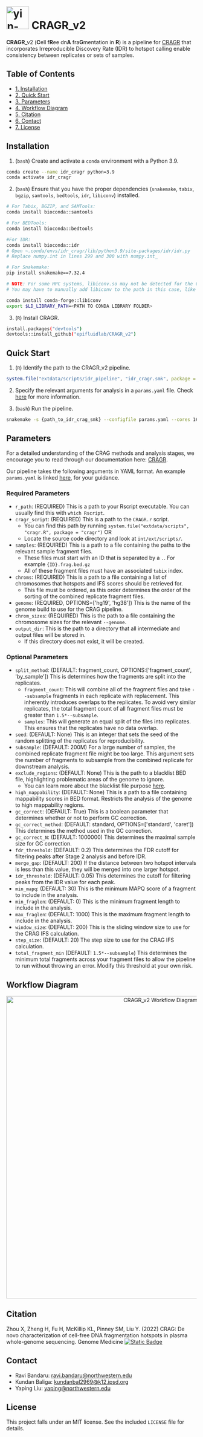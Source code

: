 # <img alt="yin-yang-two-colors" src="man/figures/CRAGR_v2.png" height="60"> ‎ ‎ ‎CRAGR_v2
**CRAGR**_v2 (**C**ell f**R**ee dn**A** fra**G**mentation in **R**) is a pipeline for [CRAGR](https://github.com/epifluidlab/cragr) that incorporates Irreproducible Discovery Rate (IDR) to hotspot calling enable consistency between replicates or sets of samples.

## Table of Contents

- [1. Installation](#installation)
- [2. Quick Start](#quick-start)
- [3. Parameters](#parameters)
- [4. Workflow Diagram](#workflow-diagram)
- [5. Citation](#citation)
- [6. Contact](#contact)
- [7. License](#license)

## Installation

1. (`bash`) Create and activate a `conda` environment with a Python 3.9.

```bash
conda create --name idr_cragr python=3.9
conda activate idr_cragr
```

2. (`bash`) Ensure that you have the proper dependencies (`snakemake`, `tabix`, `bgzip`, `samtools`, `bedtools`, `idr`, `libiconv`) installed.
```bash
# For Tabix, BGZIP, and SAMTools:
conda install bioconda::samtools

# For BEDTools:
conda install bioconda::bedtools

#For IDR:
conda install bioconda::idr 
# Open ~.conda/envs/idr_cragr/lib/python3.9/site-packages/idr/idr.py
# Replace numpy.int in lines 299 and 300 with numpy.int_

# For Snakemake:
pip install snakemake==7.32.4

# NOTE: For some HPC systems, libiconv.so may not be detected for the CRAGR installation process
# You may have to manually add libiconv to the path in this case, like so:

conda install conda-forge::libiconv
export $LD_LIBRARY_PATH=<PATH TO CONDA LIBRARY FOLDER>
```

3. (`R`) Install CRAGR.

```bash
install.packages("devtools")
devtools::install_github("epifluidlab/CRAGR_v2")
```

## Quick Start

1. (`R`) Identify the path to the CRAGR_v2 pipeline.
```R
system.file("extdata/scripts/idr_pipeline", "idr_cragr.smk", package = "cragr")
```
2. Specify the relevant arguments for analysis in a `params.yaml` file. Check [here](#parameters) for more information.

3. (`bash`) Run the pipeline.
```bash
snakemake -s {path_to_idr_crag_smk} --configfile params.yaml --cores 16
```

## Parameters
For a detailed understanding of the CRAG methods and analysis stages, we encourage you to read through our documentation here: [CRAGR](https://github.com/epifluidlab/cragr).

Our pipeline takes the following arguments in YAML format. An example `params.yaml` is linked [here](inst/extdata/scripts/idr_pipeline/params.yaml), for your guidance.

### Required Parameters
- `r_path`: (REQUIRED) This is a path to your Rscript executable. You can usually find this with `which Rscript`.
- `cragr_script`: (REQUIRED) This is a path to the `CRAGR.r` script.
  - You can find this path by running `system.file("extdata/scripts", "cragr.R", package = "cragr")` OR
  - Locate the source code directory and look at `int/ext/scripts/`.
- `samples`: (REQUIRED) This is a path to a file containing the paths to the relevant sample fragment files.
  - These files must start with an ID that is separated by a `.`. For example `{ID}.frag.bed.gz`
  - All of these fragment files must have an associated `tabix` index.
- `chroms`: (REQUIRED) This is a path to a file containing a list of chromosomes that hotspots and IFS scores should be retrieved for.
   - This file must be ordered, as this order determines the order of the sorting of the combined replicate fragment files.
- `genome`: (REQUIRED, OPTIONS=['hg19', 'hg38']) This is the name of the genome build to use for the CRAG pipeline. 
- `chrom_sizes`: (REQUIRED) This is the path to a file containing the chromosome sizes for the relevant `--genome`.
- `output_dir`: This is the path to a directory that all intermediate and output files will be stored in. 
   - If this directory does not exist, it will be created.

### Optional Parameters
- `split_method`: (DEFAULT: fragment_count, OPTIONS:['fragment_count', 'by_sample']) This is determines how the fragments are split into the replicates.
  - `fragment_count`: This will combine all of the fragment files and take `--subsample` fragments in each replicate with replacement. This inherently introduces overlaps to the replicates. To avoid very similar replicates, the total fragment count of all fragment files must be greater than `1.5*--subsample`.
  - `samples`: This will generate an equal split of the files into replicates. This ensures that the replicates have no data overlap.
- `seed`: (DEFAULT: None) This is an integer that sets the seed of the random splitting of the replicates for reproducibility.
- `subsample`: (DEFAULT: 200M) For a large number of samples, the combined replicate fragment file might be too large. This argument sets the number of fragments to subsample from the combined replicate for downstream analysis.
- `exclude_regions`: (DEFAULT: None)  This is the path to a blacklist BED file, highlighting problematic areas of the genome to ignore.
  - You can learn more about the blacklist file purpose [here](https://www.nature.com/articles/s41598-019-45839-z).
- `high_mappability`: (DEFAULT: None)  This is a path to a file containing mappability scores in BED format. Restricts the analysis of the genome to high mappability regions.
- `gc_correct`: (DEFAULT: True)  This is a boolean parameter that determines whether or not to perform GC correction.
- `gc_correct_method`: (DEFAULT: standard, OPTIONS=['standard', 'caret']) This determines the method used in the GC correction.
- `gc_correct_N`: (DEFAULT: 1000000) This determines the maximal sample size for GC correction.
- `fdr_threshold`: (DEFAULT: 0.2) This determines the FDR cutoff for filtering peaks after Stage 2 analysis and before IDR.
- `merge_gap`: (DEFAULT: 200) If the distance between two hotspot intervals is less than this value, they will be merged into one larger hotspot.
- `idr_threshold`: (DEFAULT: 0.05) This determines the cutoff for filtering peaks from the IDR value for each peak.
- `min_mapq`: (DEFAULT: 30) This is the minimum MAPQ score of a fragment to include in the analysis.
- `min_fraglen`: (DEFAULT: 0) This is the minimum fragment length to include in the analysis.
- `max_fraglen`: (DEFAULT: 1000) This is the maximum fragment length to include in the analysis.
- `window_size`: (DEFAULT: 200) This is the sliding window size to use for the CRAG IFS calculation.
- `step_size`: (DEFAULT: 20) The step size to use for the CRAG IFS calculation.
- `total_fragment_min`  (DEFAULT: `1.5*--subsample`) This determines the minimum total fragments across your fragment files to allow the pipeline to run without throwing an error. Modify this threshold at your own risk.

## Workflow Diagram

<p align="center">
  <img src="man/figures/CRAGR_v2_workflow.png" alt="CRAGR_v2 Workflow Diagram" height="800">
</p>

## Citation
Zhou X, Zheng H, Fu H, McKillip KL, Pinney SM, Liu Y. (2022) CRAG: De novo characterization of cell-free DNA fragmentation hotspots in plasma whole-genome sequencing. Genome Medicine [![Static Badge](https://img.shields.io/badge/DOI-10.1101/2020.07.16.201350-red?style=flat-square)](https://doi.org/10.1101/2020.07.16.201350)

## Contact

- Ravi Bandaru: ravi.bandaru@northwestern.edu
- Kundan Baliga: kundanbal2969@k12.ipsd.org
- Yaping Liu: yaping@northwestern.edu

## License
This project falls under an MIT license. See the included `LICENSE` file for details.
